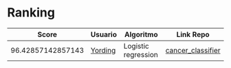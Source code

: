 # Ranking
| Score| Usuario |Algoritmo | Link Repo |
| - | - | - | - |
| 96.42857142857143 | [Yording](https://github.com/Yording) | Logistic regression | [cancer_classifier](https://github.com/Yording/cancer_classifier) |


